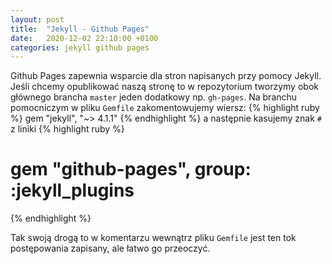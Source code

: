 ```yaml
---
layout: post
title:  "Jekyll - Github Pages"
date:   2020-12-02 22:10:00 +0100
categories: jekyll github pages
---
```

Github Pages zapewnia wsparcie dla stron napisanych przy pomocy Jekyll. Jeśli chcemy opublikować naszą stronę to w repozytorium tworzymy obok głównego brancha `master` jeden dodatkowy np. `gh-pages`. Na branchu pomocniczym w pliku `Gemfile` zakomentowujemy wiersz:
{% highlight ruby %}
gem "jekyll", "~> 4.1.1"
{% endhighlight %}
a następnie kasujemy znak `#` z liniki
{% highlight ruby %}
# gem "github-pages", group: :jekyll_plugins
{% endhighlight %}

Tak swoją drogą to w komentarzu wewnątrz pliku `Gemfile` jest ten tok postępowania zapisany, ale łatwo go przeoczyć.
